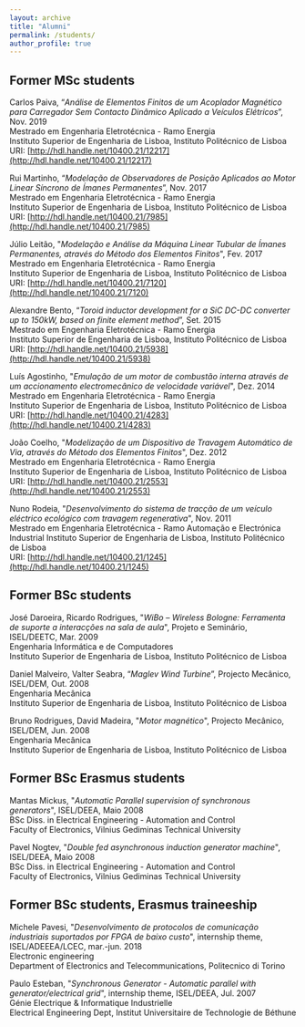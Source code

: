 ```yaml
---
layout: archive
title: "Alumni"
permalink: /students/
author_profile: true
---
```



## Former MSc students

Carlos Paiva, “_Análise de Elementos Finitos de um Acoplador Magnético para Carregador Sem Contacto Dinâmico Aplicado a Veículos Elétricos_”, Nov. 2019\
Mestrado em Engenharia Eletrotécnica - Ramo Energia\
Instituto Superior de Engenharia de Lisboa, Instituto Politécnico de Lisboa\
URI: [http://hdl.handle.net/10400.21/12217](http://hdl.handle.net/10400.21/12217)

Rui Martinho, “_Modelação de Observadores de Posição Aplicados ao Motor Linear Síncrono de Ímanes Permanentes_”, Nov. 2017\
Mestrado em Engenharia Eletrotécnica - Ramo Energia\
Instituto Superior de Engenharia de Lisboa, Instituto Politécnico de Lisboa\
URI: [http://hdl.handle.net/10400.21/7985](http://hdl.handle.net/10400.21/7985)

Júlio Leitão, "_Modelação e Análise da Máquina Linear Tubular de Ímanes Permanentes, através do Método dos Elementos Finitos_", Fev. 2017\
Mestrado em Engenharia Eletrotécnica - Ramo Energia\
Instituto Superior de Engenharia de Lisboa, Instituto Politécnico de Lisboa\
URI: [http://hdl.handle.net/10400.21/7120](http://hdl.handle.net/10400.21/7120)

Alexandre Bento, “_Toroid inductor development for a SiC DC-DC converter up to 150kW, based on finite element method_”, Set. 2015\
Mestrado em Engenharia Eletrotécnica - Ramo Energia\
Instituto Superior de Engenharia de Lisboa, Instituto Politécnico de Lisboa\
URI: [http://hdl.handle.net/10400.21/5938](http://hdl.handle.net/10400.21/5938)

Luís Agostinho, "_Emulação de um motor de combustão interna através de um accionamento electromecânico de velocidade variável_", Dez. 2014\
Mestrado em Engenharia Eletrotécnica - Ramo Energia\
Instituto Superior de Engenharia de Lisboa, Instituto Politécnico de Lisboa\
URI: [http://hdl.handle.net/10400.21/4283](http://hdl.handle.net/10400.21/4283)

João Coelho, "_Modelização de um Dispositivo de Travagem Automático de Via, através do Método dos Elementos Finitos_", Dez. 2012\
Mestrado em Engenharia Eletrotécnica - Ramo Energia\
Instituto Superior de Engenharia de Lisboa, Instituto Politécnico de Lisboa\
URI: [http://hdl.handle.net/10400.21/2553](http://hdl.handle.net/10400.21/2553)

Nuno Rodeia, "_Desenvolvimento do sistema de tracção de um veículo eléctrico ecológico com travagem regenerativa_", Nov. 2011\
Mestrado em Engenharia Eletrotécnica - Ramo Automação e Electrónica Industrial
Instituto Superior de Engenharia de Lisboa, Instituto Politécnico de Lisboa\
URI: [http://hdl.handle.net/10400.21/1245](http://hdl.handle.net/10400.21/1245)


## Former BSc students
José Daroeira, Ricardo Rodrigues, "_WiBo – Wireless Bologne: Ferramenta de suporte a interacções na sala de aula_", Projeto e Seminário, ISEL/DEETC, Mar. 2009\
Engenharia Informática e de Computadores\
Instituto Superior de Engenharia de Lisboa, Instituto Politécnico de Lisboa

Daniel Malveiro, Valter Seabra, “_Maglev Wind Turbine_”, Projecto Mecânico, ISEL/DEM, Out. 2008\
Engenharia Mecânica\
Instituto Superior de Engenharia de Lisboa, Instituto Politécnico de Lisboa

Bruno Rodrigues, David Madeira, "_Motor magnético_", Projecto Mecânico, ISEL/DEM, Jun. 2008\
Engenharia Mecânica\
Instituto Superior de Engenharia de Lisboa, Instituto Politécnico de Lisboa


## Former BSc Erasmus students
Mantas Mickus, "_Automatic Parallel supervision of synchronous generators_", ISEL/DEEA, Maio 2008\
BSc Diss. in Electrical Engineering - Automation and Control\
Faculty of Electronics, Vilnius Gediminas Technical University

Pavel Nogtev, "_Double fed asynchronous induction generator machine_", ISEL/DEEA, Maio 2008\
BSc Diss. in Electrical Engineering - Automation and Control\
Faculty of Electronics, Vilnius Gediminas Technical University

## Former BSc students, Erasmus traineeship
Michele Pavesi, "_Desenvolvimento de protocolos de comunicação industriais suportados por FPGA de baixo custo_", internship theme, ISEL/ADEEEA/LCEC, mar.-jun. 2018\
Electronic engineering\
Department of Electronics and Telecommunications, Politecnico di Torino

Paulo Esteban, "_Synchronous Generator - Automatic parallel with generator/electrical grid_", internship theme, ISEL/DEEA, Jul. 2007\
Génie Electrique & Informatique Industrielle\
Electrical Engineering Dept, Institut Universitaire de Technologie de Béthune
